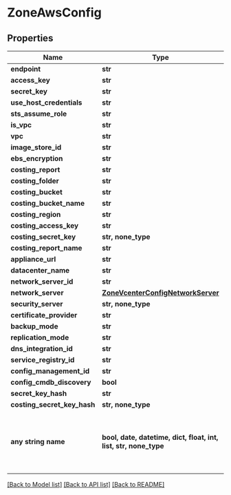 # ZoneAwsConfig


## Properties
Name | Type | Description | Notes
------------ | ------------- | ------------- | -------------
**endpoint** | **str** |  | [optional] 
**access_key** | **str** |  | [optional] 
**secret_key** | **str** |  | [optional] 
**use_host_credentials** | **str** |  | [optional] 
**sts_assume_role** | **str** |  | [optional] 
**is_vpc** | **str** |  | [optional] 
**vpc** | **str** |  | [optional] 
**image_store_id** | **str** |  | [optional] 
**ebs_encryption** | **str** |  | [optional] 
**costing_report** | **str** |  | [optional] 
**costing_folder** | **str** |  | [optional] 
**costing_bucket** | **str** |  | [optional] 
**costing_bucket_name** | **str** |  | [optional] 
**costing_region** | **str** |  | [optional] 
**costing_access_key** | **str** |  | [optional] 
**costing_secret_key** | **str, none_type** |  | [optional] 
**costing_report_name** | **str** |  | [optional] 
**appliance_url** | **str** |  | [optional] 
**datacenter_name** | **str** |  | [optional] 
**network_server_id** | **str** |  | [optional] 
**network_server** | [**ZoneVcenterConfigNetworkServer**](ZoneVcenterConfigNetworkServer.md) |  | [optional] 
**security_server** | **str, none_type** |  | [optional] 
**certificate_provider** | **str** |  | [optional] 
**backup_mode** | **str** |  | [optional] 
**replication_mode** | **str** |  | [optional] 
**dns_integration_id** | **str** |  | [optional] 
**service_registry_id** | **str** |  | [optional] 
**config_management_id** | **str** |  | [optional] 
**config_cmdb_discovery** | **bool** |  | [optional] 
**secret_key_hash** | **str** |  | [optional] 
**costing_secret_key_hash** | **str, none_type** |  | [optional] 
**any string name** | **bool, date, datetime, dict, float, int, list, str, none_type** | any string name can be used but the value must be the correct type | [optional]

[[Back to Model list]](../README.md#documentation-for-models) [[Back to API list]](../README.md#documentation-for-api-endpoints) [[Back to README]](../README.md)


